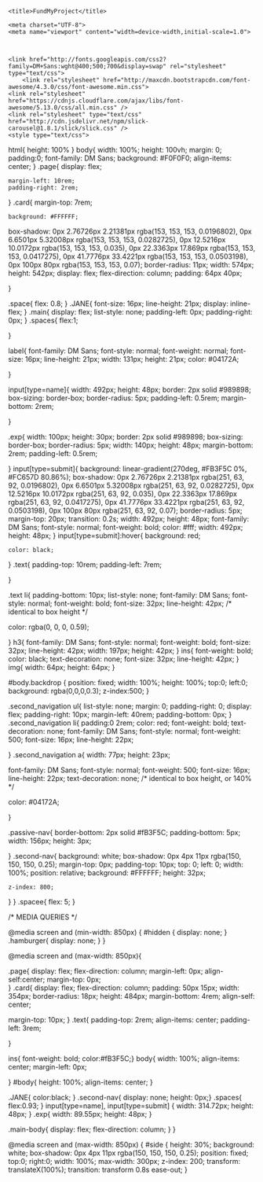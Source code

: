 <!DOCTYPE html>
<html>
<head>

    <title>FundMyProject</title>

    <meta charset="UTF-8">
    <meta name="viewport" content="width=device-width,initial-scale=1.0">
    
    
    
    <link href="http://fonts.googleapis.com/css2?family=DM+Sans:wght@400;500;700&display=swap" rel="stylesheet" type="text/css">
        <link rel="stylesheet" href="http://maxcdn.bootstrapcdn.com/font-awesome/4.3.0/css/font-awesome.min.css">
    <link rel="stylesheet" href="https://cdnjs.cloudflare.com/ajax/libs/font-awesome/5.13.0/css/all.min.css" />
    <link rel="stylesheet" type="text/css" href="http://cdn.jsdelivr.net/npm/slick-carousel@1.8.1/slick/slick.css" />
    <style type="text/css">
        
html{
    height: 100%
}
body{
  width: 100%;
height: 100vh;
    margin: 0;
    padding:0;
    font-family: DM Sans;
    background: #F0F0F0;
    align-items: center;
}
.page{
    display: flex;
   
    margin-left: 10rem;
    padding-right: 2rem;

}
.card{
    margin-top: 7rem;

    
    background: #FFFFFF;
box-shadow: 0px 2.76726px 2.21381px rgba(153, 153, 153, 0.0196802), 0px 6.6501px 5.32008px rgba(153, 153, 153, 0.0282725), 0px 12.5216px 10.0172px rgba(153, 153, 153, 0.035), 0px 22.3363px 17.869px rgba(153, 153, 153, 0.0417275), 0px 41.7776px 33.4221px rgba(153, 153, 153, 0.0503198), 0px 100px 80px rgba(153, 153, 153, 0.07);
border-radius: 11px;
width: 574px;
height: 542px;
display: flex;
flex-direction: column;
padding: 64px 40px;



    

}

.space{
    flex: 0.8;
}
.JANE{
    font-size: 16px;
line-height: 21px;
display: inline-flex;
}
.main{
    display: flex;
    list-style: none;
    padding-left: 0px;
    padding-right: 0px;
}
.spaces{
    flex:1;
    
}


label{
   font-family: DM Sans;
font-style: normal;
font-weight: normal;
font-size: 16px;
line-height: 21px;
width: 131px;
height: 21px;
color: #04172A;

}

input[type=name]{
   width: 492px;
height: 48px;
    border: 2px solid #989898;
box-sizing: border-box;
border-radius: 5px;
padding-left: 0.5rem;
margin-bottom: 2rem;

}


.exp{
    width: 100px;
    height: 30px;
    border: 2px solid #989898;
box-sizing: border-box;
border-radius: 5px;
width: 140px;
height: 48px;
margin-bottom: 2rem;
padding-left: 0.5rem;

}
input[type=submit]{
    background: linear-gradient(270deg, #FB3F5C 0%, #FC657D 80.86%);
box-shadow: 0px 2.76726px 2.21381px rgba(251, 63, 92, 0.0196802), 0px 6.6501px 5.32008px rgba(251, 63, 92, 0.0282725), 0px 12.5216px 10.0172px rgba(251, 63, 92, 0.035), 0px 22.3363px 17.869px rgba(251, 63, 92, 0.0417275), 0px 41.7776px 33.4221px rgba(251, 63, 92, 0.0503198), 0px 100px 80px rgba(251, 63, 92, 0.07);
border-radius: 5px;
    margin-top: 20px;
    transition: 0.2s;
    width: 492px;
height: 48px;
font-family: DM Sans;
font-style: normal;
font-weight: bold;
color: #fff;
width: 492px;
height: 48px;
}
input[type=submit]:hover{
    background: red;

    color: black;
}
.text{
    padding-top: 10rem;
    padding-left: 7rem;

}

.text li{
    padding-bottom: 10px;
    list-style: none;
   font-family: DM Sans;
font-style: normal;
font-weight: bold;
font-size: 32px;
line-height: 42px;
/* identical to box height */


color: rgba(0, 0, 0, 0.59);

}
h3{
    font-family: DM Sans;
font-style: normal;
font-weight: bold;
font-size: 32px;
line-height: 42px;
width: 197px;
height: 42px;
}
ins{
    font-weight: bold;
    color: black;
    text-decoration: none;
    font-size: 32px;
line-height: 42px;
}
img{
    width: 64px;
height: 64px;
}

#body.backdrop {
    position: fixed;
    width: 100%;
    height: 100%;
    top:0;
    left:0;
    background: rgba(0,0,0,0.3);
    z-index:500;
}


.second_navigation ul{
 list-style: none;
    margin: 0;
    padding-right: 0;
    display: flex;
    padding-right: 10px;
    margin-left: 40rem;
    padding-bottom: 0px;
}
.second_navigation li{
    padding:0 2rem;
    color: red;
    font-weight: bold;
    text-decoration: none;
    font-family: DM Sans;
    font-style: normal;
font-weight: 500;
font-size: 16px;
line-height: 22px;

}
.second_navigation a{
width: 77px;
height: 23px;

font-family: DM Sans;
font-style: normal;
font-weight: 500;
font-size: 16px;
line-height: 22px;
text-decoration: none;
/* identical to box height, or 140% */


color: #04172A;

}

.passive-nav{
    border-bottom: 2px solid #fB3F5C;
    padding-bottom: 5px;
    width: 156px;
height: 3px;


}
.second-nav{
    background: white;
 box-shadow: 0px 4px 11px rgba(150, 150, 150, 0.25);
 margin-top: 0px;
 padding-top: 10px;
 top: 0;
    left: 0;
    width: 100%;
    position: relative;
    background: #FFFFFF;
    height: 32px;
    
    z-index: 800;
}
 }
 .spacee{
   flex: 5;
 }


/* MEDIA QUERIES */


@media screen and (min-width: 850px) {
    #hidden {
        display: none;
    }
    .hamburger{
        display: none;
    }
}


@media screen and (max-width: 850px){


.page{
    display: flex;
    flex-direction: column;
    margin-left: 0px;
    align-self:center; 
    margin-top: 0px;    
}
.card{
    display: flex;
flex-direction: column;
padding: 50px 15px;
width: 354px;
border-radius: 18px;
height: 484px;
margin-bottom: 4rem;
align-self: center;

margin-top: 10px;
}
.text{
    padding-top: 2rem;
    align-items: center;
    padding-left: 3rem;
    

}

ins{
    font-weight: bold;
    color:#fB3F5C;}
body{
    width: 100%;
    align-items: center;
    margin-left: 0px;


}
#body{
    height: 100%;
    align-items: center;
}

.JANE{
color:black;
}
.second-nav{
    display: none;
height: 0px;}
.spaces{
    flex:0.93;
}
input[type=name],
input[type=submit]
{
    width: 314.72px;
height: 48px;
}
.exp{
    width: 89.55px;
height: 48px;
}

.main-body{
    display: flex;
    flex-direction: column;
}
}

@media screen and (max-width: 850px) {
    #side {
        height: 30%;
        background: white;
        box-shadow: 0px 4px 11px rgba(150, 150, 150, 0.25);
        position: fixed;
        top:0;
        right:0;
        width: 100%;
        max-width: 300px;
        z-index: 200;
        transform: translateX(100%);
        transition: transform 0.8s ease-out;
    } 

